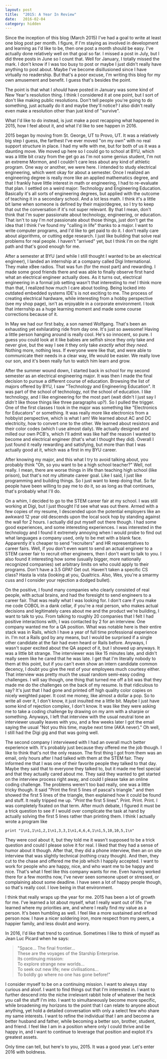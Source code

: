 ```yaml
---
layout: post
title:  "2015: A Year In Review"
date:   2016-02-04
category: hidden
---
```


Since the inception of this blog (March 2015) I've had a goal to write at least one blog post per month. I figure, if I'm staying as involved in development and learning as I'd like to be, then one post a month should be easy. I've actually done relatively well on that goal so far. I missed a post in July, but I did three posts in June so I count that. Well for January, I totally missed the mark. I don't know if I was too busy to post or maybe I just didn't really have anything to post about. Maybe I've become disillusioned since I have virtually no readership. But that's a poor excuse, I'm writing this blog for my own amusement and benefit. I guess that's besides the point.

The point is that what I _should_ have posted in January was some kind of New Year's resolution thing. I think I considered it at one point, but I sort of don't like making public resolutions. Don't tell people you're going to do something, just actually do it and maybe they'll notice? I also didn't really even make a resolution other than just kind of "survive".

What I'd like to do instead, is just make a post recapping what happened in 2015, how I feel about it, and what I'd like to see happen in 2016.

2015 began by moving from St. George, UT to Provo, UT. It was a relatively big step I guess, the farthest I've ever moved "on my own" with no real support structure in place. I had my wife with me, but for both of us it was a daunting move. We moved up here so I could go to school at BYU, which was a little bit crazy from the get go as I'm not some genius student, I'm not an extreme Mormon, and I couldn't care less about any kind of athletic program. One way or another, we were here. I intended to study electrical engineering, which went okay for about a semester. Once I realized an engineering degree is really more like an applied mathematics degree, and that I frankly have little interest in math or engineering, I had to re-evaluate that plan. I settled on a weird major: Technology and Engineering Education. Basically it's all sorts of engineering degrees, but applied with the outcome of teaching it in a secondary school. And a lot less math. I think it's a little bit lame when someone is defined by their major/degree, so I try to keep that out the conversation if it's not super relevant. By that I mean, don't think that I'm super passionate about technology, engineering, or education. That isn't to say I'm _not_ passionate about those things, just don't get the idea that I think I've found my "calling in life" thanks to a major. I want to write computer programs, and I'd like to get paid to do it. I don't really care about algorithms, or cutting edge research. I just like building that solve real problems for real people. I haven't "arrived" yet, but I think I'm on the right path and that's good enough for me.

After a semester at BYU (and while I still thought I wanted to be an electrical engineer), I landed an internship at a company called Digi International. They make xBee radios. That was fun (for the most part) and rewarding. I made some good friends there and was able to finally observe first hand what an electrical engineer actually does. As it turns out, electrical engineering in a formal job setting wasn't that interesting to me! I think more than that, I realized how much I care about tooling. Being locked into outdated embedded systems IDE's is not exciting to me. The process of creating electrical hardware, while interesting from a hobby perspective (see my shop page), isn't as enjoyable in a corporate environment. I took that internship as a huge learning moment and made some course corrections because of it.

In May we had our first baby, a son named Wolfgang. That's been an exhausting yet exhilarating ride from day one. It's just so awesome! Having a little person hanging around is really cool. He's so innocent, so pure. I guess you could look at it like babies are selfish since they only take and never give, but the way I see it they only take _exactly what they need_. Nothing more, nothing less. If everyone were like that, and were able to communicate their needs in a clear way, life would be easier. We really love our son, and it's been really fun to watch him learn and grow.

After the summer wound down, I started back in school for my second semester as an electrical engineering major. It was then I made the final decision to pursue a different course of education. Browsing the list of majors offered by BYU, I saw "Technology and Engineering Education". It was part of the school of technology, not the school of education. I like technology, and I like engineering for the most part (wait didn't I just say I _didn't_ like those things like three paragraphs up?). So I pulled the trigger. One of the first classes I took in the major was something like "Electronics for Educators" or something. It was really more like electronics from a hobbyist perspective, which is what I am! We learned about AC and DC electricity, how to convert one to the other. We learned about resistors and their color codes (which I use almost daily). We actually designed and milled our own PCB's, which I'll admit was like half the reason I wanted to become and electrical engineer (that's what I thought they did). Overall I just found it really rewarding and satisfying, but more than that I was actually good at it, which was a first in my BYU career.

After knowing my major, and this what I try to avoid talking about, you probably think "Oh, so you want to be a high school teacher?" Well, not really. I mean, there are worse things in life than teaching high school (like prison), but that's not my ultimate career goal. Like I said, I just like programming and building things. So I just want to keep doing that. So far people have been willing to pay me to do it, so as long as that continues, that's probably what I'll do.

On a whim, I decided to go to the STEM career fair at my school. I was still working at Digi, but I just thought I'd see what was out there. Armed with a few copies of my resume, I descended upon the potential employers like an awkward 12 year old descends upon the local sock hop by standing against the wall for 2 hours. I actually did put myself out there though. I had some good experiences, and some interesting experiences. I was interested in the technology and I found it extremely annoying when I would probe to find out what languages a company used, only to be met with a blank face. Apparently it's cheaper to send "recruiters" and HR representatives to career fairs. Well, if you don't even want to send an actual engineer to a STEM career fair to recruit other engineers, then I don't want to talk to you. I also found it interesting how some (usually bigger, more nationally recognized companies) set arbitrary limits on who could apply to their programs. Don't have a 3.5 GPA? Get out. Haven't taken a specific CS class? Hasta la vista (looking at you, Qualtrics. Also, Wes, you're a smarmy cuss and I consider your rejection a dodged bullet).

On the positive, I found many companies who clearly consisted of real people, with actual brains, and had the foresight to send engineers to a career fair. That was really what I was looking for. I don't care if you make me code COBOL in a dank cellar, if you're a real person, who makes actual decisions and legitimately cares about me and the product we're building, I want to talk to you. From talking to roughly 20 companies that I felt I had positive interactions with, I was contacted by 2 for an interview. One company wanted me for a QA position. What was notable here is their entire stack was in Rails, which I have a year of full time professional experience in. I'm not a Rails god by any means, but I would be surprised if a single other candidate at the fair had even heard or Rails before. Anyways, I wasn't super excited about the QA aspect of it, but I showed up anyways. It was a little bit strange. The interviewer was like 15 minutes late, and didn't really seem like he cared that he was late. I get that I'm literally nobody to them at this point, but if you can't even show an intern candidate common decency, I doubt you give the rest of your employees much courtesy either. That interview was pretty much the usual random semi-easy coding challenges. I will say though, one thing that turned me off a bit was that they made me do the challenges on the back of my resume. Is that ridiculous to say? It's just that I had gone and printed off high quality color copies on nicely weighted paper. It cost me money, like almost a dollar a pop. So to write all over it, I don't know, it just insulted me a little bit. Maybe I just have some kind of rejection complex, I don't know. It was like they were asking me to take a coding challenge by drawing on my arm with a sharpie or something. Anyways, I left that interview with the usual neutral tone an interviewer usually leaves with you, and a few weeks later I got the email saying the usual "Not you this time, maybe next time (AKA never)." Oh well, I still had the Digi gig and that was going well.

The second company I interviewed with I had an overall much better experience with. It's probably just because they offered me the job though. I like to think that's not the only reason. The first thing I got from them was an email, only hours after I had talked with them at the STEM fair. They informed me that I was one of their favorite people they talked to that day. Maybe they said that to everyone they talked to, but it made me feel special and that they actually cared about me. They said they wanted to get started on the interview process right away, and could I please take an online coding challenge. The problems weren't too bad really, one was a little tricky though. It said "Print the first 5 lines of pascal's triangle." and then showed the first 5 lines of the triangle, then explained how it could be found and stuff. It really tripped me up. "*Print* the first 5 lines". Print. Print. Print. I was completely fixated on that term. After much debate, I figured it must be a trick question to see if I would over complicate the task at hand by actually solving the first 5 lines rather than printing them. I think I actually wrote a program like

    print "1\n1,1\n1,2,1\n1,3,3,1\n1,4,6,4,1\n1,5,10,10,5,1\n"

They were cool about it, but they told me it wasn't supposed to be a trick question and could I please solve it for real. I liked that they had a sense of humor about it though. After that, they did a phone interview, then an on site interview that was slightly technical (nothing crazy though). And then, they cut to the chase and offered me the job which I happily accepted. I want to work for people who are happy, nice, and who want me to be happy and nice. That's what I feel like this company wants for me. Even having worked there for a few months now, I've never seen someone upset or stressed, or complaining about some deadline. I have seen a lot of happy people though, so that's really cool. I love being in that environment.

I think that really wraps up the year for me. 2015 has been a lot of growth for me. I've learned a lot about myself, what I really want out of life. I've learned where my priorities are, and where I really find my value as a person. It's been humbling as well. I feel like a more sustained and refined person now. I have a nicer soldering iron, more respect from my peers, a happier family, and less doubt and worry.

In 2016, I'd like that trend to continue. Sometimes I like to think of myself as Jean Luc Picard when he says:

> "Space... The final frontier...  
> These are the voyages of the Starship Enterprise.  
> Its continuing mission:  
> To explore strange new worlds...  
> To seek out new life; new civilisations...  
> To boldly go where no one has gone before!"  

I consider myself to be on a continuing mission. I want to always stay curious and aloof. I want to find things out that I'm interested in. I want to further descend into the niche irrelevant rabbit hole of whatever the heck you call the stuff I'm into. I want to simultaneously become more specific, while broadening my horizons to the point that I can relate to anyone about anything, yet hold a detailed conversation with only a select few who share my same interests. I want to refine the individual that I am and become a better husband and father, while becoming a better son, brother, student, and friend. I feel like I am in a position where only I could thrive and be happy in, and I want to continue to leverage that position and exploit it's greatest assets.

Only time can tell, but here's to you, 2015. It was a good year. Let's enter 2016 with boldness.

